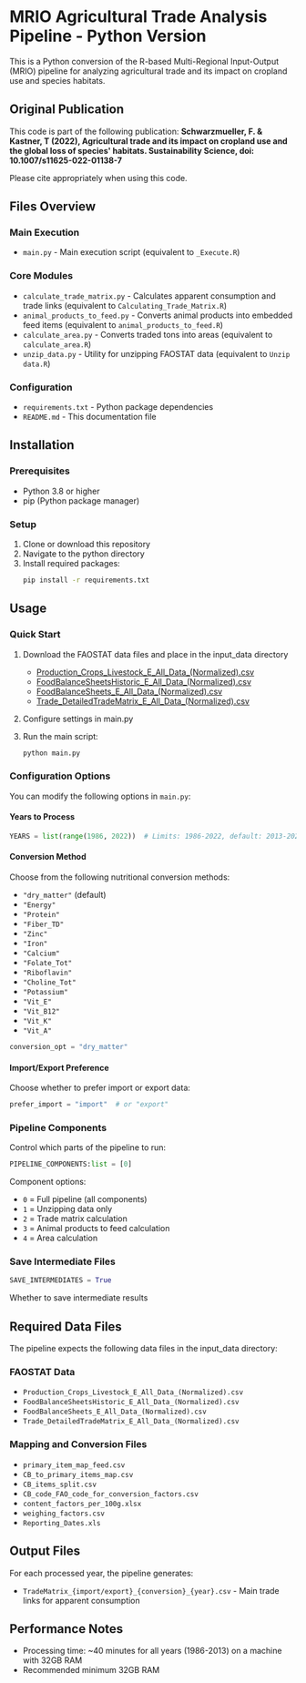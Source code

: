 # MRIO Agricultural Trade Analysis Pipeline - Python Version

This is a Python conversion of the R-based Multi-Regional Input-Output (MRIO) pipeline for analyzing agricultural trade and its impact on cropland use and species habitats.

## Original Publication

This code is part of the following publication:
**Schwarzmueller, F. & Kastner, T (2022), Agricultural trade and its impact on cropland use and the global loss of species' habitats. Sustainability Science, doi: 10.1007/s11625-022-01138-7**

Please cite appropriately when using this code.

## Files Overview

### Main Execution
- `main.py` - Main execution script (equivalent to `_Execute.R`)

### Core Modules
- `calculate_trade_matrix.py` - Calculates apparent consumption and trade links (equivalent to `Calculating_Trade_Matrix.R`)
- `animal_products_to_feed.py` - Converts animal products into embedded feed items (equivalent to `animal_products_to_feed.R`)
- `calculate_area.py` - Converts traded tons into areas (equivalent to `calculate_area.R`)
- `unzip_data.py` - Utility for unzipping FAOSTAT data (equivalent to `Unzip data.R`)

### Configuration
- `requirements.txt` - Python package dependencies
- `README.md` - This documentation file

## Installation

### Prerequisites
- Python 3.8 or higher
- pip (Python package manager)

### Setup
1. Clone or download this repository
2. Navigate to the python directory
3. Install required packages:
   ```bash
   pip install -r requirements.txt
   ```

## Usage

### Quick Start
1. Download the FAOSTAT data files and place in the input_data directory
    - [Production_Crops_Livestock_E_All_Data_(Normalized).csv](https://bulks-faostat.fao.org/production/Production_Crops_Livestock_E_All_Data_(Normalized).zip)
    - [FoodBalanceSheetsHistoric_E_All_Data_(Normalized).csv](https://bulks-faostat.fao.org/production/FoodBalanceSheetsHistoric_E_All_Data_(Normalized).zip)
    - [FoodBalanceSheets_E_All_Data_(Normalized).csv](https://bulks-faostat.fao.org/production/FoodBalanceSheets_E_All_Data_(Normalized).zip)
    - [Trade_DetailedTradeMatrix_E_All_Data_(Normalized).csv](https://bulks-faostat.fao.org/production/Trade_DetailedTradeMatrix_E_All_Data_(Normalized).zip)

2. Configure settings in main.py

3. Run the main script:
   ```bash
   python main.py
   ```

### Configuration Options

You can modify the following options in `main.py`:

#### Years to Process
```python
YEARS = list(range(1986, 2022))  # Limits: 1986-2022, default: 2013-2022
```

#### Conversion Method
Choose from the following nutritional conversion methods:
- `"dry_matter"` (default)
- `"Energy"`
- `"Protein"`
- `"Fiber_TD"`
- `"Zinc"`
- `"Iron"`
- `"Calcium"`
- `"Folate_Tot"`
- `"Riboflavin"`
- `"Choline_Tot"`
- `"Potassium"`
- `"Vit_E"`
- `"Vit_B12"`
- `"Vit_K"`
- `"Vit_A"`

```python
conversion_opt = "dry_matter"
```

#### Import/Export Preference
Choose whether to prefer import or export data:
```python
prefer_import = "import"  # or "export"
```

### Pipeline Components
Control which parts of the pipeline to run:
```python
PIPELINE_COMPONENTS:list = [0]
```

Component options:
- `0` = Full pipeline (all components)
- `1` = Unzipping data only
- `2` = Trade matrix calculation
- `3` = Animal products to feed calculation
- `4` = Area calculation

### Save Intermediate Files
```python
SAVE_INTERMEDIATES = True 
```
Whether to save intermediate results

## Required Data Files

The pipeline expects the following data files in the input_data directory:

### FAOSTAT Data
- `Production_Crops_Livestock_E_All_Data_(Normalized).csv`
- `FoodBalanceSheetsHistoric_E_All_Data_(Normalized).csv`
- `FoodBalanceSheets_E_All_Data_(Normalized).csv`
- `Trade_DetailedTradeMatrix_E_All_Data_(Normalized).csv`
### Mapping and Conversion Files
- `primary_item_map_feed.csv`
- `CB_to_primary_items_map.csv`
- `CB_items_split.csv`
- `CB_code_FAO_code_for_conversion_factors.csv`
- `content_factors_per_100g.xlsx`
- `weighing_factors.csv`
- `Reporting_Dates.xls`

## Output Files

For each processed year, the pipeline generates:

- `TradeMatrix_{import/export}_{conversion}_{year}.csv` - Main trade links for apparent consumption


## Performance Notes

- Processing time: ~40 minutes for all years (1986-2013) on a machine with 32GB RAM
- Recommended minimum 32GB RAM